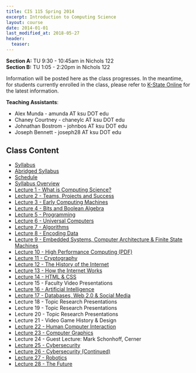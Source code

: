 ```yaml
---
title: CIS 115 Spring 2014
excerpt: Introduction to Computing Science
layout: course
date: 2014-01-01
last_modified_at: 2018-05-27
header:
  teaser:
---
```


<p><strong>Section A:</strong> TU 9:30 - 10:45am in Nichols 122<br>
<strong>Section B:</strong> TU 1:05 - 2:20pm in Nichols 122<br>
<p>Information will be posted here as the class progresses. In the meantime, for students currently enrolled in the class, please refer to <a href="https://online.ksu.edu">K-State Online</a> for the latest information.</p>
<p><b>Teaching Assistants</b>:
<ul>
  <li>Alex Munda - amunda AT ksu DOT edu</li>
  <li>Chaney Courtney - chaneylc AT ksu DOT edu</li>
  <li>Johnathan Bostrom - johnbos AT ksu DOT edu</li>
  <li>Joseph Bennett - joseph28 AT ksu DOT edu</li>
</ul>

<h2>Class Content</h2>
<ul>
<li><a href="/assets/oldimpress/cis115spring2014/files/Syllabus.pdf">Syllabus</a></li>
<li><a href="/assets/oldimpress/cis115spring2014/files/AbridgedSyllabus.pdf">Abridged Syllabus</a></li>
<li><a href="/assets/oldimpress/cis115spring2014/files/Schedule.pdf">Schedule</a></li>
<li><a href="/assets/oldimpress/cis115spring2014/syllabus.html">Syllabus Overview</a></li>
<li><a href="/assets/oldimpress/cis115spring2014/lecture1.html">Lecture 1 - What is Computing Science?</a></li>
<li><a href="/assets/oldimpress/cis115spring2014/lecture2.html">Lecture 2 - Teams, Projects and Success</a></li>
<li><a href="/assets/oldimpress/cis115spring2014/lecture3.html">Lecture 3 - Early Computing Machines</a></li>
<li><a href="/assets/oldimpress/cis115spring2014/lecture4.html">Lecture 4 - Bits and Boolean Algebra</a></li>
<li><a href="/assets/oldimpress/cis115spring2014/lecture5.html">Lecture 5 - Programming</a></li>
<li><a href="/assets/oldimpress/cis115spring2014/lecture6.html">Lecture 6 - Universal Computers</a></li>
<li><a href="/assets/oldimpress/cis115spring2014/lecture7.html">Lecture 7 - Algorithms</a></li>
<li><a href="/assets/oldimpress/cis115spring2014/lecture8.html">Lecture 8 - Encoding Data</a></li>
<li><a href="/assets/oldimpress/cis115spring2014/lecture9.html">Lecture 9 - Embedded Systems, Computer Architecture & Finite State Machines</a></li>
<li><a href="/assets/oldimpress/cis115spring2014/lecture10.pdf">Lecture 10 - High Performance Computing (PDF)</a></li>
<li><a href="/assets/oldimpress/cis115spring2014/lecture11.html">Lecture 11 - Cryptography</a></li>
<li><a href="/assets/oldimpress/cis115spring2014/lecture12.html">Lecture 12 - The History of the Internet</a></li>
<li><a href="/assets/oldimpress/cis115spring2014/lecture13.html">Lecture 13 - How the Internet Works</a></li>
<li><a href="/assets/oldimpress/cis115spring2014/lecture14.html">Lecture 14 - HTML & CSS</a></li>
<li>Lecture 15 - Faculty Video Presentations</li>
<li><a href="/assets/oldimpress/cis115spring2014/lecture16.html">Lecture 16 - Artificial Intelligence</a></li>
<li><a href="/assets/oldimpress/cis115spring2014/lecture17.html">Lecture 17 - Databases, Web 2.0 & Social Media</a></li>
<li>Lecture 18 - Topic Research Presentations</li>
<li>Lecture 19 - Topic Research Presentations</li>
<li>Lecture 20 - Topic Research Presentations</li>
<li>Lecture 21 - Video Game History & Design</li>
<li><a href="/assets/oldimpress/cis115spring2014/lecture22.html">Lecture 22 - Human Computer Interaction</a></li>
<li><a href="/assets/oldimpress/cis115spring2014/lecture23.html">Lecture 23 - Computer Graphics</a></li>
<li>Lecture 24 - Guest Lecture: Mark Schonhoff, Cerner</li>
<li><a href="/assets/oldimpress/cis115spring2014/lecture25.html">Lecture 25 - Cybersecurity</a></li>
<li><a href="/assets/oldimpress/cis115spring2014/lecture25.html">Lecture 26 - Cybersecurity (Continued)</a></li>
<li><a href="/assets/oldimpress/cis115spring2014/lecture27.html">Lecture 27 - Robotics</a></li>
<li><a href="/assets/oldimpress/cis115spring2014/lecture28.html">Lecture 28 - The Future</a></li>
</ul>
